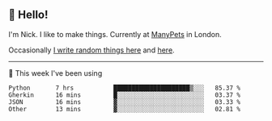 ## 👋 Hello! 

I'm Nick. I like to make things. Currently at [ManyPets](https://manypets.com) in London.

Occasionally [I write random things here](https://nicksnell.com) and [here](https://twitter.com/nicksnell).

-------

🚀 This week I've been using

<!--START_SECTION:waka-->

```text
Python       7 hrs           █████████████████████▒░░░   85.37 %
Gherkin      16 mins         █░░░░░░░░░░░░░░░░░░░░░░░░   03.37 %
JSON         16 mins         ▓░░░░░░░░░░░░░░░░░░░░░░░░   03.33 %
Other        13 mins         ▓░░░░░░░░░░░░░░░░░░░░░░░░   02.81 %
```

<!--END_SECTION:waka-->
